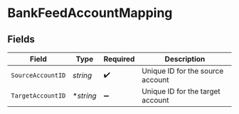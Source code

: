 # BankFeedAccountMapping


## Fields

| Field                            | Type                             | Required                         | Description                      |
| -------------------------------- | -------------------------------- | -------------------------------- | -------------------------------- |
| `SourceAccountID`                | *string*                         | :heavy_check_mark:               | Unique ID for the source account |
| `TargetAccountID`                | **string*                        | :heavy_minus_sign:               | Unique ID for the target account |